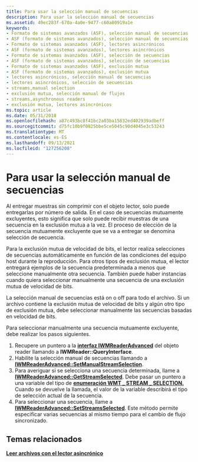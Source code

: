 ```yaml
---
title: Para usar la selección manual de secuencias
description: Para usar la selección manual de secuencias
ms.assetid: 49ec283f-670a-4a0e-9477-c60a80919a1e
keywords:
- Formato de sistemas avanzados (ASF), selección manual de secuencias
- ASF (formato de sistemas avanzados), selección manual de secuencias
- Formato de sistemas avanzados (ASF), lectores asincrónicos
- ASF (formato de sistemas avanzados), lectores asincrónicos
- Formato de sistemas avanzados (ASF), selección de secuencias
- ASF (formato de sistemas avanzados), selección de secuencias
- Formato de sistemas avanzados (ASF), exclusión mutua
- ASF (formato de sistemas avanzados), exclusión mutua
- lectores asincrónicos, selección manual de secuencias
- lectores asincrónicos, selección de secuencias
- streams,manual selection
- exclusión mutua, selección manual de flujos
- streams,asynchronous readers
- exclusión mutua, lectores asincrónicos
ms.topic: article
ms.date: 05/31/2018
ms.openlocfilehash: a87c493bc8f41bc2a03ba15832ed402939adbeff
ms.sourcegitcommit: d75fc10b9f0825bbe5ce5045c90d4045e3c53243
ms.translationtype: MT
ms.contentlocale: es-ES
ms.lasthandoff: 09/13/2021
ms.locfileid: "127256208"
---
```

# <a name="to-use-manual-stream-selection"></a>Para usar la selección manual de secuencias

Al entregar muestras sin comprimir con el objeto lector, solo puede entregarlas por número de salida. En el caso de secuencias mutuamente excluyentes, esto significa que solo puede recibir muestras de una secuencia en la exclusión mutua a la vez. El proceso de elección de la secuencia mutuamente excluyente que se va a entregar se denomina selección de secuencia.

Para la exclusión mutua de velocidad de bits, el lector realiza selecciones de secuencias automáticamente en función de las condiciones del equipo host durante la reproducción. Para otros tipos de exclusión mutua, el lector entregará ejemplos de la secuencia predeterminada a menos que seleccione manualmente otra secuencia. También puede haber instancias cuando quiera seleccionar manualmente una secuencia de una exclusión mutua de velocidad de bits.

La selección manual de secuencias está on o off para todo el archivo. Si un archivo contiene la exclusión mutua de velocidad de bits y algún otro tipo de exclusión mutua, debe seleccionar manualmente las secuencias basadas en velocidad de bits.

Para seleccionar manualmente una secuencia mutuamente excluyente, debe realizar los pasos siguientes.

1.  Recupere un puntero a la [**interfaz IWMReaderAdvanced**](/previous-versions/windows/desktop/api/wmsdkidl/nn-wmsdkidl-iwmreaderadvanced) del objeto reader llamando a **IWMReader::QueryInterface**.
2.  Habilite la selección manual de secuencias llamando a [**IWMReaderAdvanced::SetManualStreamSelection**](/previous-versions/windows/desktop/api/Wmsdkidl/nf-wmsdkidl-iwmreaderadvanced-setmanualstreamselection).
3.  Para averiguar si se selecciona una secuencia determinada, llame a [**IWMReaderAdvanced::GetStreamSelected**](/previous-versions/windows/desktop/api/Wmsdkidl/nf-wmsdkidl-iwmreaderadvanced-getstreamselected). Debe pasar un puntero a una variable del tipo de [**enumeración WMT \_ STREAM \_ SELECTION.**](/previous-versions/windows/desktop/api/Wmsdkidl/ne-wmsdkidl-wmt_stream_selection) Cuando se devuelve la llamada, el valor de la variable describirá el tipo de selección actual de la secuencia.
4.  Para seleccionar una secuencia, llame a [**IWMReaderAdvanced::SetStreamsSelected**](/previous-versions/windows/desktop/api/Wmsdkidl/nf-wmsdkidl-iwmreaderadvanced-setstreamsselected). Este método permite especificar varias secuencias al mismo tiempo para el cambio de flujo sincronizado.

## <a name="related-topics"></a>Temas relacionados

<dl> <dt>

[**Leer archivos con el lector asincrónico**](reading-files-with-the-asynchronous-reader.md)
</dt> </dl>

 

 




